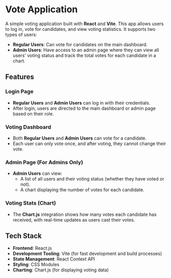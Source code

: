 # Vote Application #

A simple voting application built with **React** and **Vite**. This app allows users to log in, vote for candidates, and view voting statistics. It supports two types of users:

- **Regular Users**: Can vote for candidates on the main dashboard.
- **Admin Users**: Have access to an admin page where they can view all users' voting status and track the total votes for each candidate in a chart.

## Features

### Login Page
- **Regular Users** and **Admin Users** can log in with their credentials.
- After login, users are directed to the main dashboard or admin page based on their role.

### Voting Dashboard
- Both **Regular Users** and **Admin Users** can vote for a candidate.
- Each user can only vote once, and after voting, they cannot change their vote.
  
### Admin Page (For Admins Only)
- **Admin Users** can view:
  - A list of all users and their voting status (whether they have voted or not).
  - A chart displaying the number of votes for each candidate.

### Voting Stats (Chart)
- The **Chart.js** integration shows how many votes each candidate has received, with real-time updates as users cast their votes.

## Tech Stack

- **Frontend**: React.js
- **Development Tooling**: Vite (for fast development and build processes)
- **State Management**: React Context API
- **Styling**: CSS Modules
- **Charting**: Chart.js (for displaying voting data)

